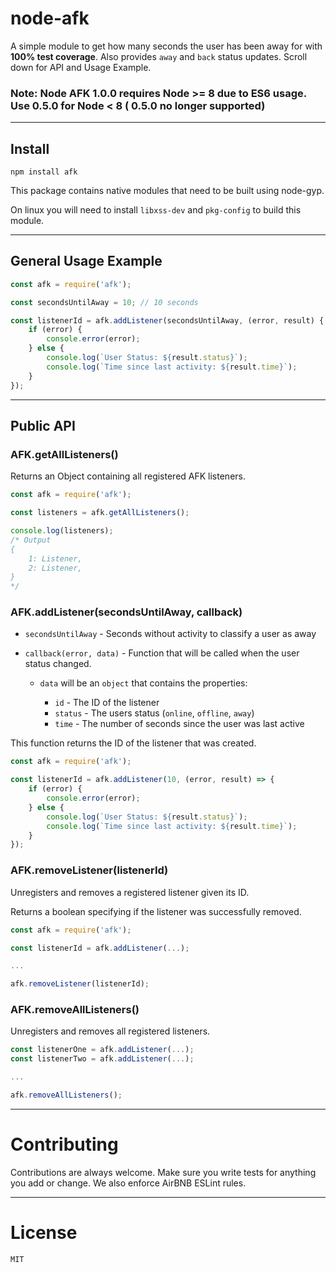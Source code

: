 # node-afk

A simple module to get how many seconds the user has been away for with **100% test coverage**. Also provides `away` and `back` status updates. Scroll down for API and Usage Example.

### Note: Node AFK 1.0.0 requires Node >= 8 due to ES6 usage. Use 0.5.0 for Node < 8 ( 0.5.0 no longer supported)
---

## Install
```
npm install afk
```

This package contains native modules that need to be built using node-gyp.

On linux you will need to install `libxss-dev` and `pkg-config` to build this module.

---

## General Usage Example
```js
const afk = require('afk');

const secondsUntilAway = 10; // 10 seconds

const listenerId = afk.addListener(secondsUntilAway, (error, result) {
    if (error) {
        console.error(error);
    } else {
        console.log(`User Status: ${result.status}`);
        console.log(`Time since last activity: ${result.time}`);
    }
});
```

---

## Public API

### AFK.getAllListeners()

Returns an Object containing all registered AFK listeners.

```js
const afk = require('afk');

const listeners = afk.getAllListeners();

console.log(listeners);
/* Output
{
    1: Listener,
    2: Listener,
}
*/
```

### AFK.addListener(secondsUntilAway, callback)

- `secondsUntilAway` - Seconds without activity to classify a user as away

- `callback(error, data)` - Function that will be called when the user status changed.

    - `data` will be an `object` that contains the properties:

        - `id` - The ID of the listener
        - `status` - The users status (`online`, `offline`, `away`)
        - `time` - The number of seconds since the user was last active

This function returns the ID of the listener that was created.

```js
const afk = require('afk');

const listenerId = afk.addListener(10, (error, result) => {
    if (error) {
        console.error(error);
    } else {
        console.log(`User Status: ${result.status}`);
        console.log(`Time since last activity: ${result.time}`);
    }
});
```

### AFK.removeListener(listenerId)

Unregisters and removes a registered listener given its ID.

Returns a boolean specifying if the listener was successfully removed.

```js
const afk = require('afk');

const listenerId = afk.addListener(...);

...

afk.removeListener(listenerId);
```

### AFK.removeAllListeners()

Unregisters and removes all registered listeners.

```js
const listenerOne = afk.addListener(...);
const listenerTwo = afk.addListener(...);

...

afk.removeAllListeners();
```

---

# Contributing

Contributions are always welcome. Make sure you write tests for anything you add or change. We also enforce AirBNB ESLint rules.

---

# License
`MIT`
